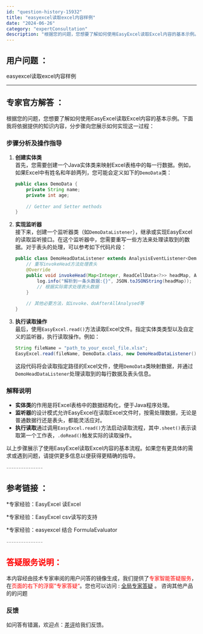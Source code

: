 ```yaml
---
id: "question-history-15932"
title: "easyexcel读取excel内容样例"
date: "2024-06-26"
category: "expertConsultation"
description: "根据您的问题，您想要了解如何使用EasyExcel读取Excel内容的基本示例。下面我将依据提供的知识内容，分步骤向您展示如何实现这一过程：### 步骤分析及操作指导1. **创建实体类**     首先，您需要创建一个Java实体类来映射Excel表格中的每一行数据。例如，如果Excel中有姓名和"
---
```


## 用户问题 ： 
 easyexcel读取excel内容样例  

---------------
## 专家官方解答 ：

根据您的问题，您想要了解如何使用EasyExcel读取Excel内容的基本示例。下面我将依据提供的知识内容，分步骤向您展示如何实现这一过程：

### 步骤分析及操作指导

1. **创建实体类**  
   首先，您需要创建一个Java实体类来映射Excel表格中的每一行数据。例如，如果Excel中有姓名和年龄两列，您可能会定义如下的`DemoData`类：
   ```java
   public class DemoData {
       private String name;
       private int age;
       
       // Getter and Setter methods
   }
   ```

2. **实现监听器**  
   接下来，创建一个监听器类（如`DemoDataListener`），继承或实现EasyExcel的读取监听接口。在这个监听器中，您需要重写一些方法来处理读取到的数据。对于表头的处理，可以参考如下代码片段：
   ```java
   public class DemoHeadDataListener extends AnalysisEventListener<DemoData> {
       // 重写invokeHead方法处理表头
       @Override
       public void invokeHead(Map<Integer, ReadCellData<?>> headMap, AnalysisContext context) {
           log.info("解析到一条头数据:{}", JSON.toJSONString(headMap));
           // 根据实际需求处理表头数据
       }
       
       // 其他必要方法，如invoke、doAfterAllAnalysed等
   }
   ```

3. **执行读取操作**  
   最后，使用`EasyExcel.read()`方法读取Excel文件。指定实体类类型以及自定义的监听器，执行读取操作。例如：
   ```java
   String fileName = "path_to_your_excel_file.xlsx";
   EasyExcel.read(fileName, DemoData.class, new DemoHeadDataListener()).sheet().doRead();
   ```
   这段代码将会读取指定路径的Excel文件，使用`DemoData`类映射数据，并通过`DemoHeadDataListener`处理读取到的每行数据及表头信息。

### 解释说明
- **实体类**的作用是将Excel表格中的数据结构化，便于Java程序处理。
- **监听器**的设计模式允许EasyExcel在读取Excel文件时，按需处理数据，无论是普通数据行还是表头，都能灵活应对。
- **执行读取**通过调用`EasyExcel.read()`方法启动读取流程，其中`.sheet()`表示读取第一个工作表，`.doRead()`触发实际的读取操作。

以上步骤展示了使用EasyExcel读取Excel内容的基本流程。如果您有更具体的需求或遇到问题，请提供更多信息以便获得更精确的指导。


<font color="#949494">---------------</font> 


## 参考链接 ：

*专家经验：EasyExcel 读Excel 
 
 *专家经验：EasyExcel csv读写的支持 
 
 *专家经验：easyexcel 结合 FormulaEvaluator 


 <font color="#949494">---------------</font> 
 


## <font color="#FF0000">答疑服务说明：</font> 

本内容经由技术专家审阅的用户问答的镜像生成，我们提供了<font color="#FF0000">专家智能答疑服务</font>，在<font color="#FF0000">页面的右下的浮窗”专家答疑“</font>。您也可以访问 : [全局专家答疑](https://answer.opensource.alibaba.com/docs/intro) 。 咨询其他产品的的问题

### 反馈
如问答有错漏，欢迎点：[差评](https://ai.nacos.io/user/feedbackByEnhancerGradePOJOID?enhancerGradePOJOId=15947)给我们反馈。
